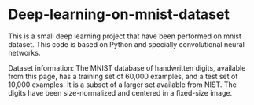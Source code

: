 # Deep-learning-on-mnist-dataset

This is a small deep learning project that have been performed on mnist dataset.
This code is based on Python and specially convolutional neural networks.


Dataset information:
The MNIST database of handwritten digits, available from this page, has a training set of 60,000 examples, and a test set of 10,000 examples. 
It is a subset of a larger set available from NIST. The digits have been size-normalized and centered in a fixed-size image.
